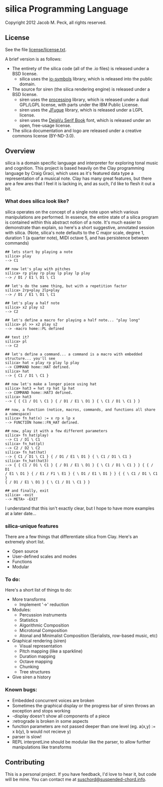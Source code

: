 # silica Programming Language
Copyright 2012 Jacob M. Peck, all rights reserved.

## License
See the file [license/license.txt](https://raw.github.com/gatesphere/silica/master/license/license.txt).

A brief version is as follows:

  * The entirety of the silica code (all of the .io files) is released under a BSD license.
    * silica uses the [io-symbols](https://github.com/gatesphere/io-symbols) library, which is released into the public domain.
  * The source for siren (the silica rendering engine) is released under a BSD license.
    * siren uses the [processing](http://processing.org/) library, which is released under a dual GPL/LGPL license, with parts under the IBM Public License.
    * siren uses the [JFugue](http://jfugue.org/) library, which is released under a LGPL license.
    * siren uses the [DejaVu Serif Book](http://dejavu-fonts.org/wiki/Main_Page) font, which is released under an open, free-usage license.
  * The silica documentation and logo are released under a creative commons license (BY-ND-3.0).

## Overview
silica is a domain specific language and interpreter for exploring tonal music and cognition.  This project is based heavily on the Clay programming language by Craig Graci, which uses as it's featured data type a representation of a musical note.  Clay has many great features, but there are a few ares that I feel it is lacking in, and as such, I'd like to flesh it out a bit.

### What does silica look like?
silica operates on the concept of a single note upon which various manipulations are performed.  In essence, the entire state of a silica program is contained within this abstract notion of a note.  It's much easier to demonstrate than explain, so here's a short suggestive, annotated session with silica.  (Note, silica's note defaults to the C major scale, degree 1, duration 1 (a quarter note), MIDI octave 5, and has persistence between commands)
    
    ## lets start by playing a note
    silica> play
    --> C1
    
    ## now let's play with pitches
    silica> rp play rp play lp play lp play
    --> / D1 / E1 \ D1 \ C1
    
    ## let's do the same thing, but with a repetition factor
    silica> 2rp+play 2lp+play
    --> / D1 / E1 \ D1 \ C1
    
    ## let's play a half note
    silica> x2 play s2
    --> C2
    
    ## let's define a macro for playing a half note... "play long"
    silica> pl >> x2 play s2
    --> -macro home::PL defined
    
    ## test it?
    silica> pl
    --> C2
    
    ## let's define a command... a command is a macro with embedded structure... you'll see
    silica> hat = play rp play lp play    
    --> COMMAND home::HAT defined.
    silica> hat
    --> { C1 / D1 \ C1 }
    
    ## now let's make a longer piece using hat
    silica> hat3 = hat rp hat lp hat
    --> COMMAND home::HAT3 defined.
    silica> hat3
    --> { { C1 / D1 \ C1 } { / D1 / E1 \ D1 } { \ C1 / D1 \ C1 } }
    
    ## now, a function (notice, macros, commands, and functions all share a namespace)
    silica> fn_hat(x) := x rp x lp x
    --> FUNCTION home::FN_HAT defined.
    
    ## now, play it with a few different parameters
    silica> fn_hat(play)
    --> C1 / D1 \ C1
    silica> fn_hat(pl)
    --> C2 / D2 \ C2
    silica> fn_hat(hat)
    --> { C1 / D1 \ C1 } { / D1 / E1 \ D1 } { \ C1 / D1 \ C1 }
    silica> fn_hat(hat3)
    --> { { C1 / D1 \ C1 } { / D1 / E1 \ D1 } { \ C1 / D1 \ C1 } } { { / D1 
    / E1 \ D1 } { / E1 / F1 \ E1 } { \ D1 / E1 \ D1 } } { { \ C1 / D1 \ C1 } 
    { / D1 / E1 \ D1 } { \ C1 / D1 \ C1 } }
    
    ## and finally, exit
    silica> -exit
    --> META> -EXIT
    
    
I understand that this isn't exactly clear, but I hope to have more examples at a later date...

### silica-unique features
There are a few things that differentiate silica from Clay.  Here's an extremely short list.

  * Open source
  * User-defined scales and modes
  * Functions
  * Modular

### To do:
Here's a short list of things to do:

  * More transforms
    * Implement '->' reduction
  * Modules:
    * Percussion instruments
    * Statistics
    * Algorithmic Composition
    * Microtonal Composition
    * Atonal and Minimalist Composition (Serialists, row-based music, etc)
  * Graphical rendering (siren)
    * Visual representation
    * Pitch mapping (like a sparkline)
    * Duration mapping
    * Octave mapping
    * Chunking
    * Tree structures
  * Give siren a history

### Known bugs:

  * Embedded concurrent voices are broken
  * Sometimes the graphical display or the progress bar of siren throws an exception and stops working
  * -display doesn't show all components of a piece
  * :retrograde is broken in some aspects
  * function parameters are not passed deeper than one level (eg. a(x,y) := x b(y), b would not recieve y)
  * parser is slow!
  * REPL interpretLine should be modular like the parser, to allow further manipulations like transforms

## Contributing
This is a personal project.  If you have feedback, I'd love to hear it, but code will be mine.  You can contact me at [suschord@suspended-chord.info](mailto:suschord@suspended-chord.info).
